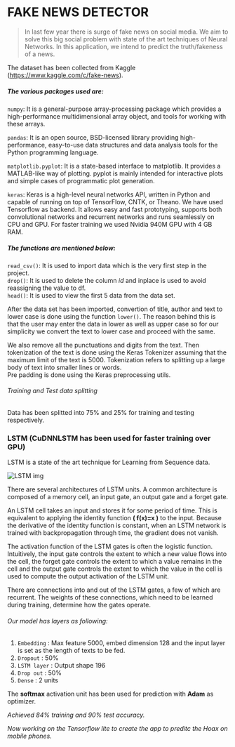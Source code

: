 # FAKE NEWS DETECTOR
> In last few year there is surge of fake news on social media. We aim to solve this big social problem with state of the art techniques of Neural Networks. In this application, we intend to predict the truth/fakeness of a news.

The dataset has been collected from Kaggle  (https://www.kaggle.com/c/fake-news).


##### The various packages used are:

`numpy`: It is a general-purpose array-processing package which provides a high-performance multidimensional array object, and tools for working with these arrays.

`pandas`: It is an open source, BSD-licensed library providing high-performance, easy-to-use data structures and data analysis tools for the Python programming language.

`matplotlib.pyplot`: It is a state-based interface to matplotlib. It provides a MATLAB-like way of plotting. pyplot is mainly intended for interactive plots and simple cases of programmatic plot generation.

`keras`: Keras is a high-level neural networks API, written in Python and capable of running on top of TensorFlow, CNTK, or Theano. We have used Tensorflow as backend. 
It allows easy and fast prototyping, supports both convolutional networks and recurrent networks and runs seamlessly on CPU and GPU. For faster training we used Nvidia 940M GPU with 4 GB RAM. 

##### The functions are mentioned below:
`read_csv()`: It is used to import data which is the very first step in the project. </br>
`drop()`: It is used to delete the column *id* and inplace is used to avoid reassigning the value to df. </br>
`head()`: It is used to view the first 5 data from the data set.

After the data set has been imported, convertion of title, author and text to lower case is done using the function `lower()`. The reason behind this is that the user may enter the data in lower as well as upper case so for our simplicity we convert the text to lower case and proceed with the same.


We also remove all the punctuations and digits from the text.
Then tokenization of the text is done using the Keras Tokenizer assuming that the maximum limit of the text is 5000. Tokenization refers to splitting up a large body of text into smaller lines or words.  </br>
Pre padding is done using the Keras preprocessing utils. </br>

###### Training and Test data splitting
Data has been splitted into 75% and 25% for training and testing respectively. </br>

### LSTM (CuDNNLSTM has been used for faster training over GPU)
LSTM is a state of the art technique for Learning from Sequence data. </br>

![LSTM img](https://upload.wikimedia.org/wikipedia/commons/thumb/5/53/Peephole_Long_Short-Term_Memory.svg/450px-Peephole_Long_Short-Term_Memory.svg.png)

There are several architectures of LSTM units. A common architecture is composed of a memory cell, an input gate, an output gate and a forget gate.

An LSTM cell takes an input and stores it for some period of time. This is equivalent to applying the identity function **( f(x)=x )**  to the input. Because the derivative of the identity function is constant, when an LSTM network is trained with backpropagation through time, the gradient does not vanish.

The activation function of the LSTM gates is often the logistic function. Intuitively, the input gate controls the extent to which a new value flows into the cell, the forget gate controls the extent to which a value remains in the cell and the output gate controls the extent to which the value in the cell is used to compute the output activation of the LSTM unit.

There are connections into and out of the LSTM gates, a few of which are recurrent. The weights of these connections, which need to be learned during training, determine how the gates operate.


###### Our model has layers as following:
1. `Embedding` : Max feature 5000, embed dimension 128 and the input layer is set as the length of texts  to be fed.
2. `Dropout` : 50%
3. `LSTM layer` : Output shape 196
4. `Drop out` : 50%
5. `Dense` : 2 units

The **softmax** activation unit has been used for prediction with **Adam** as optimizer.

*Achieved 84% training and 90% test accuracy.* </br>

*Now working on the Tensorflow lite to create the app to preditc the Hoax on mobile phones.*




